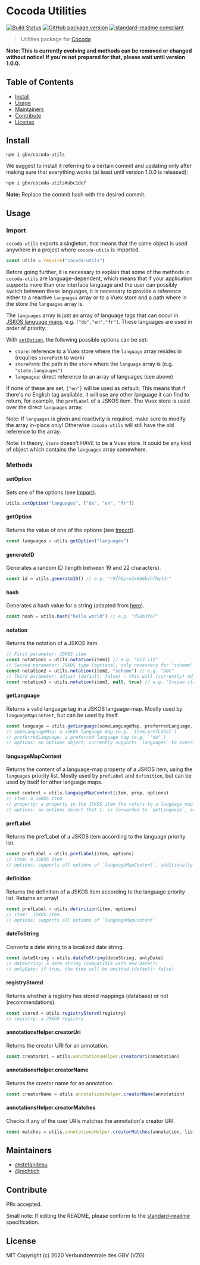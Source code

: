 # Cocoda Utilities

[![Build Status](https://travis-ci.com/gbv/cocoda-utils.svg?branch=master)](https://travis-ci.com/gbv/cocoda-utils)
[![GitHub package version](https://img.shields.io/github/package-json/v/gbv/cocoda-utils.svg?label=version)](https://github.com/gbv/cocoda-utils)
[![standard-readme compliant](https://img.shields.io/badge/readme%20style-standard-brightgreen.svg)](https://github.com/RichardLitt/standard-readme)

> Utilities package for [Cocoda](https://github.com/gbv/cocoda)

**Note: This is currently evolving and methods can be removed or changed without notice! If you're not prepared for that, please wait until version 1.0.0.**

## Table of Contents

- [Install](#install)
- [Usage](#usage)
- [Maintainers](#maintainers)
- [Contribute](#contribute)
- [License](#license)

## Install

```bash
npm i gbv/cocoda-utils
```

We suggest to install it referring to a certain commit and updating only after making sure that everything works (at least until version 1.0.0 is released):

```bash
npm i gbv/cocoda-utils#abc1def
```

**Note:** Replace the commit hash with the desired commit.

## Usage

### Import

`cocoda-utils` exports a singleton, that means that the same object is used anywhere in a project where `cocoda-utils` is imported.

```js
const utils = require("cocoda-utils")
```

Before going further, it is necessary to explain that some of the methods in `cocoda-utils` are language-dependent, which means that if your application supports more than one interface language and the user can possibly switch between these languages, it is necessary to provide a reference either to a reactive `languages` array or to a Vuex store and a path where in the store the `languages` array is.

The `languages` array is just an array of language tags that can occur in [JSKOS language maps](https://gbv.github.io/jskos/jskos.html#language-map), e.g. `["de","en","fr"]`. These languages are used in order of priority.

With [`setOption`](#setoption), the following possible options can be set:
- `store`: reference to a Vuex store where the `language` array resides in (requires `storePath` to work)
- `storePath`: the path in the `store` where the `language` array is (e.g. `"state.langauges"`)
- `languages`: direct reference to an array of languages (see above)

If none of these are set, `["en"]` will be used as default. This means that if there's no English tag available, it will use any other language it can find to return, for example, the `prefLabel` of a JSKOS item. The Vuex store is used over the direct `languages` array.

Note: If `languages` is given and reactivity is required, make sure to modify the array in-place only! Otherwise `cocoda-utils` will still have the old reference to the array.

Note: In theory, `store` doesn't HAVE to be a Vuex store. It could be any kind of object which contains the `languages` array somewhere.

### Methods

#### setOption

Sets one of the options (see [Import](#import)).

```js
utils.setOption("languages", ["de", "en", "fr"])
```

#### getOption

Returns the value of one of the options (see [Import](#import)).

```js
const languages = utils.getOption("languages")
```

#### generateID

Generates a random ID (length between 19 and 22 characters).

```js
const id = utils.generateID() // e.g. "r9fh5pru3x866bihfhy14r"
```

#### hash

Generates a hash value for a string (adapted from [here](https://stackoverflow.com/a/22429679/11050851)).

```js
const hash = utils.hash("hello world") // e.g. "d58b3fa7"
```

#### notation

Returns the notation of a JSKOS item.

```js
// First parameter: JSKOS item
const notation1 = utils.notation(item1) // e.g. "612.112"
// Second parameter: JSKOS type (optional, only necessary for "scheme" if `jskos.isScheme` can't determine the type)
const notation2 = utils.notation(item2, "scheme") // e.g. "DDC"
// Third parameter: adjust (default: false) - this will (currently) adjust DDC concept notations and returns a HTML string!
const notation3 = utils.notation(item3, null, true) // e.g. "1<span class='notation-fill text-mediumLightGrey'>00</span>"
```

#### getLanguage

Returns a valid language tag in a JSKOS language-map. Mostly used by `languageMapContent`, but can be used by itself.

```js
const language = utils.getLanguage(someLanguageMap, preferredLanguage, options)
// someLanguageMap: a JSKOS language map (e.g. `item.prefLabel`)
// preferredLanguage: a preferred language tag (e.g. `"de"`)
// options: an options object, currently supports `languages` to override the priority order for languages used
```

#### languageMapContent

Returns the content of a language-map property of a JSKOS item, using the `languages` priority list. Mostly used by `prefLabel` and `definition`, but can be used by itself for other language maps.

```js
const content = utils.languageMapContent(item, prop, options)
// item: a JSKOS item
// property: a property in the JSKOS item the refers to a language map
// options: an options object that 1. is forwarded to `getLanguage`, and 2. supports the `language` property for a preferred language
```

#### prefLabel

Returns the prefLabel of a JSKOS item according to the language priority list.

```js
const prefLabel = utils.prefLabel(item, options)
// item: a JSKOS item
// options: supports all options of `languageMapContent`, additionally supports the option `fallbackToUri` (default: `true`)
```

#### definition

Returns the definition of a JSKOS item according to the language priority list. Returns an array!

```js
const prefLabel = utils.definition(item, options)
// item:  JSKOS item
// options: supports all options of `languageMapContent`
```

#### dateToString

Converts a date string to a localized date string.

```js
const dateString = utils.dateToString(dateString, onlyDate)
// dateString: a date string (compatible with new Date())
// onlyDate: if true, the time will be omitted (default: false)
```

#### registryStored

Returns whether a registry has stored mappings (database) or not (recommendations).

```js
const stored = utils.registryStored(registry)
// registry: a JSKOS registry
```

#### annotationsHelper.creatorUri

Returns the creator URI for an annotation.

```js
const creatorUri = utils.annotationsHelper.creatorUri(annotation)
```

#### annotationsHelper.creatorName

Returns the craetor name for an annotation.

```js
const creatorName = utils.annotationsHelper.creatorName(annotation)
```

#### annotationsHelper.creatorMatches

Checks if any of the user URIs matches the annotation's creator URI.

```js
const matches = utils.annotationsHelper.creatorMatches(annotation, listOfUris)
```

## Maintainers

- [@stefandesu](https://github.com/stefandesu)
- [@nichtich](https://github.com/nichtich)

## Contribute

PRs accepted.

Small note: If editing the README, please conform to the [standard-readme](https://github.com/RichardLitt/standard-readme) specification.

## License

MIT Copyright (c) 2020 Verbundzentrale des GBV (VZG)
